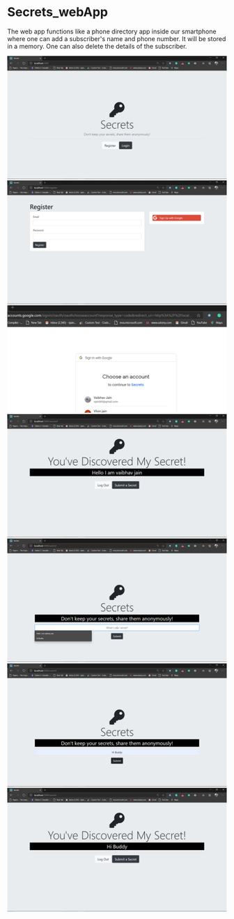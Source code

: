 # Secrets_webApp


The web app functions like a phone directory app inside our smartphone where one can add a subscriber's name and phone number. It will be stored
in a memory. One can also delete the details of the subscriber.

![](https://raw.githubusercontent.com/vjainlion/images/master/Screenshot%20(79).png)
![](https://raw.githubusercontent.com/vjainlion/images/master/Screenshot%20(80).png)
![](https://raw.githubusercontent.com/vjainlion/images/master/Screenshot%20(86).png)
![](https://raw.githubusercontent.com/vjainlion/images/master/Screenshot%20(82).png)
![](https://raw.githubusercontent.com/vjainlion/images/master/Screenshot%20(83).png)
![](https://raw.githubusercontent.com/vjainlion/images/master/Screenshot%20(84).png)
![](https://raw.githubusercontent.com/vjainlion/images/master/Screenshot%20(85).png)
